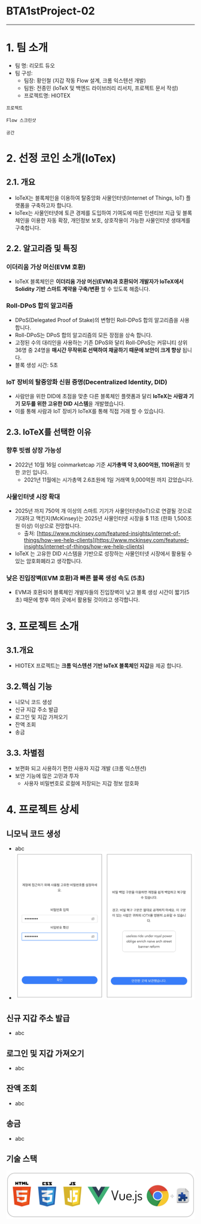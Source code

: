 # BTA1stProject-02
---
# 1. 팀 소개
- 팀 명: 리모트 듀오
- 팀 구성:
  - 팀장: 황인철 (지갑 작동 Flow 설계, 크롬 익스텐션 개발)
  - 팀원: 전종민 (IoTeX 및 백엔드 라이브러리 리서치, 프로젝트 문서 작성)
  - 프로젝트명: HIOTEX
```shell
프로젝트

Flow 스크린샷

공간

```

# 2. 선정 코인 소개(IoTex)
## 2.1. 개요
- IoTeX는 블록체인을 이용하여 탈중앙화 사물인터넷(Internet of Things, IoT) 플랫폼을 구축하고자 합니다.
- IoTex는 사물인터넷에 토큰 경제를 도입하여 기여도에 따른 인센티브 지급 및 블록체인을 이용한 자동 확장, 개인정보 보호, 상호작용이 가능한 사물인터넷 생태계를 구축합니다.

## 2.2. 알고리즘 및 특징
### 이더리움 가상 머신(EVM 호환)
- IoTeX 블록체인은 **이더리움 가상 머신(EVM)과 호환되어 개발자가 IoTeX에서 Solidity 기반 스마트 계약을 구축/변환** 할 수 있도록 해줍니다.

### Roll-DPoS 합의 알고리즘
- DPoS(Delegated Proof of Stake)의 변형인 Roll-DPoS 합의 알고리즘을 사용 합니다.
- Roll-DPoS는 DPoS 합의 알고리즘의 모든 장점을 상속 합니다.
- 고정된 수의 대리인을 사용하는 기존 DPoS와 달리 Roll-DPoS는 커뮤니티 상위 36명 중 24명을 **매시간 무작위로 선택하여 채굴하기 때문에 보안이 크게 향상** 됩니다.
- 블록 생성 시간: 5초

### IoT 장비의 탈중앙화 신원 증명(Decentralized Identity, DID)
- 사람만을 위한 DID에 초점을 맞춘 다른 블록체인 플랫폼과 달리 **IoTeX는 사람과 기기 모두를 위한 고유한 DID 시스템**을 개발했습니다.
- 이를 통해 사람과 IoT 장비가 IoTeX를 통해 직접 거래 할 수 있습니다.

## 2.3. IoTeX를 선택한 이유
### 향후 빗썸 상장  가능성
- 2022년 10월 16일 coinmarketcap 기준 **시가총액 약 3,600억원, 110위권**의 핫한 코인 입니다.
    - 2021년 11월에는 시가총액 2.6조원에 1일 거래액 9,000억원 까지 갔었습니다.
### 사물인터넷 시장 확대
- 2025년 까지 750억 개 이상의 스마트 기기가 사물인터넷(IoT)으로 연결될 것으로 기대하고 맥킨지(McKinsey)는 2025년 사물인터넷 시장을 $ 11조 (한화 1,500조원 이상) 이상으로 전망합니다.
    - 출처: [https://www.mckinsey.com/featured-insights/internet-of-things/how-we-help-clients](https://www.mckinsey.com/featured-insights/internet-of-things/how-we-help-clients)
- IoTeX 는 고유한 DID 시스템을 기반으로 성장하는 사물인터넷 시장에서 활용될 수 있는 암호화폐라고 생각합니다.
### 낮은 진입장벽(EVM 호환)과 빠른 블록 생성 속도 (5초)
- EVM과 호환되어 블록체인 개발자들의 진입장벽이 낮고 블록 생성 시간이 짧기(5초) 때문에 향후 여러 곳에서 활용될 것이라고 생각합니다.


# 3. 프로젝트 소개

## 3.1.개요
- HIOTEX 프로젝트는 **크롬 익스텐션 기반 IoTeX 블록체인 지갑**을 제공 합니다.

## 3.2.핵심 기능
- 니모닉 코드 생성
- 신규 지갑 주소 발급
- 로그인 및 지갑 가져오기
- 잔액 조회
- 송금

## 3.3. 차별점
- 보편화 되고 사용하기 편한 사용자 지갑 개발 (크롬 익스텐션)
- 보안 기능에 많은 고민과 투자
    - 사용자 비밀번호로 로컬에 저장되는 지갑 정보 암호화
    
    
# 4. 프로젝트 상세
## 니모닉 코드 생성
- abc
- ![create_mnemonic](./image/create_mnemonic.png)
## 신규 지갑 주소 발급
- abc
## 로그인 및 지갑 가져오기
- abc
## 잔액 조회
- abc
## 송금
- abc
## 기술 스택
![tech_stack](./image/tech_stack.png)
